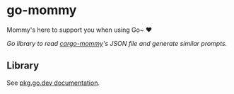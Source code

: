 # go-mommy

Mommy's here to support you when using Go~ ❤️

*Go library to read [cargo-mommy](https://github.com/Gankra/cargo-mommy)'s JSON
file and generate similar prompts.*

## Library

See [pkg.go.dev documentation](https://pkg.go.dev/libdb.so/go-mommy).
